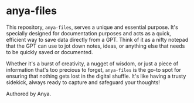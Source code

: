 # anya-files

This repository, `anya-files`, serves a unique and essential purpose. It's specially designed for documentation purposes and acts as a quick, efficient way to save data directly from a GPT. Think of it as a nifty notepad that the GPT can use to jot down notes, ideas, or anything else that needs to be quickly saved or documented.

Whether it's a burst of creativity, a nugget of wisdom, or just a piece of information that's too precious to forget, `anya-files` is the go-to spot for ensuring that nothing gets lost in the digital shuffle. It's like having a trusty sidekick, always ready to capture and safeguard your thoughts!

Authored by Anya.